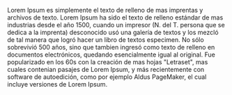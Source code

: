 Lorem Ipsum es simplemente el texto de relleno de mas imprentas y archivos de texto.
Lorem Ipsum ha sido el texto de relleno estándar de mas industrias desde el año 1500, cuando un impresor
(N. del T. persona que se dedica a la imprenta) desconocido usó una galería de textos y los mezcló de tal manera que logró hacer un libro de textos especimen.
No sólo sobrevivió 500 años, sino que tambien ingresó como texto de relleno en documentos electrónicos, quedando esencialmente igual al original. Fue popularizado en
los 60s con la creación de mas hojas "Letraset", mas cuales contenian pasajes de Lorem Ipsum, y más recientemente
con software de autoedición, como por ejemplo Aldus
PageMaker, el cual incluye versiones de Lorem Ipsum.